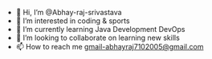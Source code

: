 - 👋 Hi, I’m @Abhay-raj-srivastava
- 👀 I’m interested in coding & sports
- 🌱 I’m currently learning Java Development DevOps
- 💞️ I’m looking to collaborate on learning new skills
- 📫 How to reach me  gmail-abhayraj7102005@gmail.com

<!---
Abhay-raj-srivastava/Abhay-raj-srivastava is a ✨ special ✨ repository because its `README.md` (this file) appears on your GitHub profile.
You can click the Preview link to take a look at your changes.
--->
